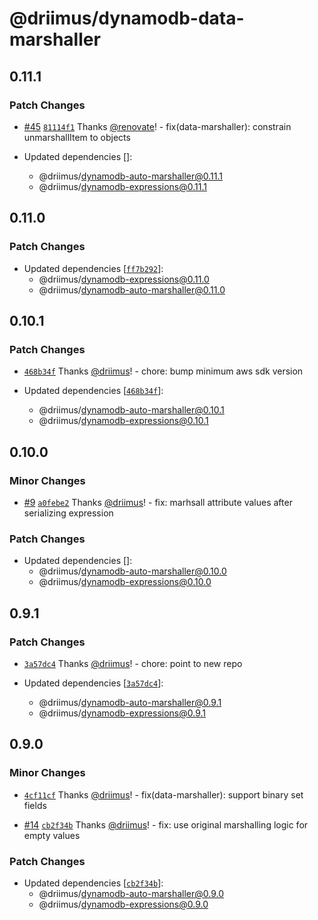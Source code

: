 # @driimus/dynamodb-data-marshaller

## 0.11.1

### Patch Changes

- [#45](https://github.com/driimus/dynamodb-data-mapper-js/pull/45) [`81114f1`](https://github.com/driimus/dynamodb-data-mapper-js/commit/81114f1ae298284696f5c80a73c14cdac047c96e) Thanks [@renovate](https://github.com/apps/renovate)! - fix(data-marshaller): constrain unmarshallItem to objects

- Updated dependencies []:
  - @driimus/dynamodb-auto-marshaller@0.11.1
  - @driimus/dynamodb-expressions@0.11.1

## 0.11.0

### Patch Changes

- Updated dependencies [[`ff7b292`](https://github.com/driimus/dynamodb-data-mapper-js/commit/ff7b2924f64a527f335ea8199d1d0f1e031928b1)]:
  - @driimus/dynamodb-expressions@0.11.0
  - @driimus/dynamodb-auto-marshaller@0.11.0

## 0.10.1

### Patch Changes

- [`468b34f`](https://github.com/driimus/dynamodb-data-mapper-js/commit/468b34f4a61f3ce634cbaa99ec2c5beda708c779) Thanks [@driimus](https://github.com/driimus)! - chore: bump minimum aws sdk version

- Updated dependencies [[`468b34f`](https://github.com/driimus/dynamodb-data-mapper-js/commit/468b34f4a61f3ce634cbaa99ec2c5beda708c779)]:
  - @driimus/dynamodb-auto-marshaller@0.10.1
  - @driimus/dynamodb-expressions@0.10.1

## 0.10.0

### Minor Changes

- [#9](https://github.com/driimus/dynamodb-data-mapper-js/pull/9) [`a0febe2`](https://github.com/driimus/dynamodb-data-mapper-js/commit/a0febe2d5fd93d3629c509307e5007b72b8e0b2c) Thanks [@driimus](https://github.com/driimus)! - fix: marhsall attribute values after serializing expression

### Patch Changes

- Updated dependencies []:
  - @driimus/dynamodb-auto-marshaller@0.10.0
  - @driimus/dynamodb-expressions@0.10.0

## 0.9.1

### Patch Changes

- [`3a57dc4`](https://github.com/driimus/dynamodb-data-mapper-js/commit/3a57dc4f8b2bef2cd0fa6a7d0d59fc2197e14418) Thanks [@driimus](https://github.com/driimus)! - chore: point to new repo

- Updated dependencies [[`3a57dc4`](https://github.com/driimus/dynamodb-data-mapper-js/commit/3a57dc4f8b2bef2cd0fa6a7d0d59fc2197e14418)]:
  - @driimus/dynamodb-auto-marshaller@0.9.1
  - @driimus/dynamodb-expressions@0.9.1

## 0.9.0

### Minor Changes

- [`4cf11cf`](https://github.com/driimus/dynamodb-data-mapper-js/commit/4cf11cf3722663273f9be7a7edd8119cb566a052) Thanks [@driimus](https://github.com/driimus)! - fix(data-marshaller): support binary set fields

* [#14](https://github.com/driimus/dynamodb-data-mapper-js/pull/14) [`cb2f34b`](https://github.com/driimus/dynamodb-data-mapper-js/commit/cb2f34bfd217af6d97e3fd87362f7e7ff722522e) Thanks [@driimus](https://github.com/driimus)! - fix: use original marshalling logic for empty values

### Patch Changes

- Updated dependencies [[`cb2f34b`](https://github.com/driimus/dynamodb-data-mapper-js/commit/cb2f34bfd217af6d97e3fd87362f7e7ff722522e)]:
  - @driimus/dynamodb-auto-marshaller@0.9.0
  - @driimus/dynamodb-expressions@0.9.0
